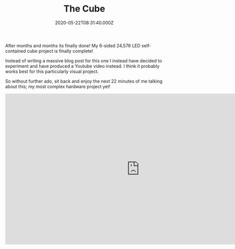﻿---
coverImage: ./header.jpg
date: '2020-05-22T08:31:40.000Z'
tags:
  - typescript
  - hardware
  - iot
  - toy
title: The Cube
oldUrl: /projects/the-cube
---

After months and months its finally done! My 6-sided 24,576 LED self-contained cube project is finally complete!

<!-- more -->

Instead of writing a massive blog post for this one I instead have decided to experiment and have produced a Youtube video instead. I think it probably works best for this particularly visual project.

So without further ado, sit back and enjoy the next 22 minutes of me talking about this; my most complex hardware project yet!

<iframe width="853" height="480" src="https://www.youtube.com/embed/l_GSGFhnWwo" frameborder="0" allow="autoplay; encrypted-media" allowfullscreen></iframe>
